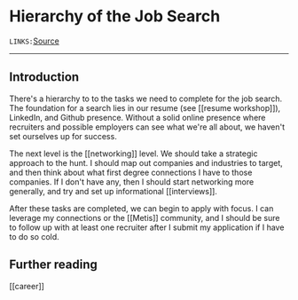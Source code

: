# Hierarchy of the Job Search
`LINKS:`[Source](https://docs.google.com/document/d/1N_fE6DFr4cpg4N6AUdbvNWcAvVnKxM1NhQ3JLD0RwwA/edit)

---
## Introduction
There's a hierarchy to to the tasks we need to complete for the job search. The foundation for a search lies in our resume (see [[resume workshop]]), LinkedIn, and Github presence. Without a solid online presence where recruiters and possible employers can see what we're all about, we haven't set ourselves up for success.

The next level is the [[networking]] level. We should take a strategic approach to the hunt. I should map out companies and industries to target, and then think about what first degree connections I have to those companies. If I don't have any, then I should start networking more generally, and try and set up informational [[interviews]]. 

After these tasks are completed, we can begin to apply with focus. I can leverage my connections or the [[Metis]] community, and I should be sure to follow up with at least one recruiter after I submit my application if I have to do so cold. 

## Further reading
[[career]]